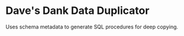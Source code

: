 Dave's Dank Data Duplicator
================

Uses schema metadata to generate SQL procedures for deep copying.
